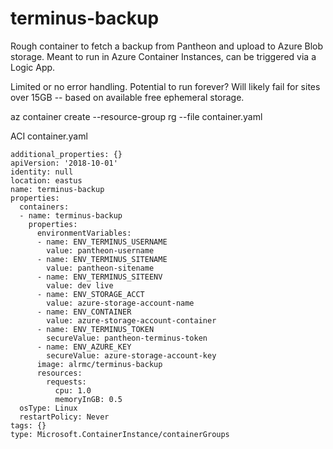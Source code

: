 # terminus-backup
Rough container to fetch a backup from Pantheon and upload to Azure Blob storage. Meant to run in Azure Container Instances, can be triggered via a Logic App.

Limited or no error handling. Potential to run forever? Will likely fail for sites over 15GB -- based on available free ephemeral storage.

az container create --resource-group rg --file container.yaml

ACI container.yaml
```
additional_properties: {}
apiVersion: '2018-10-01'
identity: null
location: eastus
name: terminus-backup
properties:
  containers:
  - name: terminus-backup
    properties:
      environmentVariables:
      - name: ENV_TERMINUS_USERNAME
        value: pantheon-username
      - name: ENV_TERMINUS_SITENAME
        value: pantheon-sitename
      - name: ENV_TERMINUS_SITEENV
        value: dev live
      - name: ENV_STORAGE_ACCT
        value: azure-storage-account-name
      - name: ENV_CONTAINER
        value: azure-storage-account-container
      - name: ENV_TERMINUS_TOKEN
        secureValue: pantheon-terminus-token
      - name: ENV_AZURE_KEY
        secureValue: azure-storage-account-key
      image: alrmc/terminus-backup
      resources:
        requests:
          cpu: 1.0
          memoryInGB: 0.5
  osType: Linux
  restartPolicy: Never
tags: {}
type: Microsoft.ContainerInstance/containerGroups
```